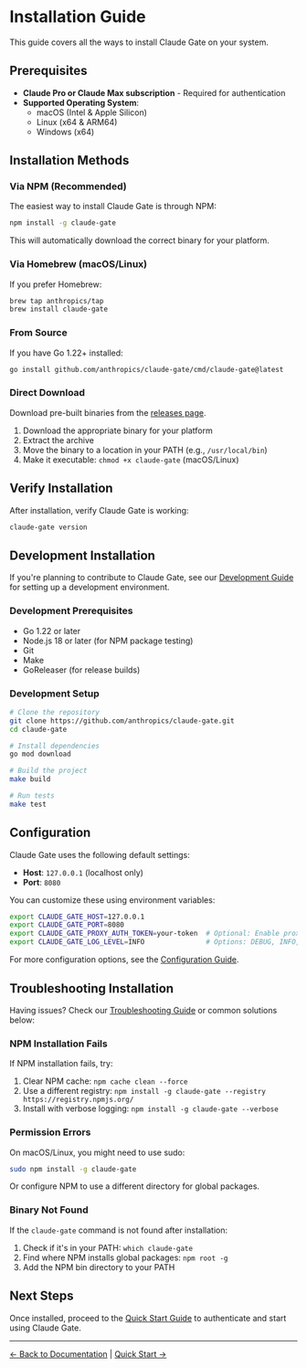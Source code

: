 # Installation Guide

This guide covers all the ways to install Claude Gate on your system.

## Prerequisites

- **Claude Pro or Claude Max subscription** - Required for authentication
- **Supported Operating System**:
  - macOS (Intel & Apple Silicon)
  - Linux (x64 & ARM64)
  - Windows (x64)

## Installation Methods

### Via NPM (Recommended)

The easiest way to install Claude Gate is through NPM:

```bash
npm install -g claude-gate
```

This will automatically download the correct binary for your platform.

### Via Homebrew (macOS/Linux)

If you prefer Homebrew:

```bash
brew tap anthropics/tap
brew install claude-gate
```

### From Source

If you have Go 1.22+ installed:

```bash
go install github.com/anthropics/claude-gate/cmd/claude-gate@latest
```

### Direct Download

Download pre-built binaries from the [releases page](https://github.com/anthropics/claude-gate/releases).

1. Download the appropriate binary for your platform
2. Extract the archive
3. Move the binary to a location in your PATH (e.g., `/usr/local/bin`)
4. Make it executable: `chmod +x claude-gate` (macOS/Linux)

## Verify Installation

After installation, verify Claude Gate is working:

```bash
claude-gate version
```

## Development Installation

If you're planning to contribute to Claude Gate, see our [Development Guide](../guides/development.md) for setting up a development environment.

### Development Prerequisites

- Go 1.22 or later
- Node.js 18 or later (for NPM package testing)
- Git
- Make
- GoReleaser (for release builds)

### Development Setup

```bash
# Clone the repository
git clone https://github.com/anthropics/claude-gate.git
cd claude-gate

# Install dependencies
go mod download

# Build the project
make build

# Run tests
make test
```

## Configuration

Claude Gate uses the following default settings:

- **Host**: `127.0.0.1` (localhost only)
- **Port**: `8080`

You can customize these using environment variables:

```bash
export CLAUDE_GATE_HOST=127.0.0.1
export CLAUDE_GATE_PORT=8080
export CLAUDE_GATE_PROXY_AUTH_TOKEN=your-token  # Optional: Enable proxy authentication
export CLAUDE_GATE_LOG_LEVEL=INFO               # Options: DEBUG, INFO, WARNING, ERROR
```

For more configuration options, see the [Configuration Guide](./configuration.md).

## Troubleshooting Installation

Having issues? Check our [Troubleshooting Guide](../guides/troubleshooting.md) or common solutions below:

### NPM Installation Fails

If NPM installation fails, try:

1. Clear NPM cache: `npm cache clean --force`
2. Use a different registry: `npm install -g claude-gate --registry https://registry.npmjs.org/`
3. Install with verbose logging: `npm install -g claude-gate --verbose`

### Permission Errors

On macOS/Linux, you might need to use sudo:

```bash
sudo npm install -g claude-gate
```

Or configure NPM to use a different directory for global packages.

### Binary Not Found

If the `claude-gate` command is not found after installation:

1. Check if it's in your PATH: `which claude-gate`
2. Find where NPM installs global packages: `npm root -g`
3. Add the NPM bin directory to your PATH

## Next Steps

Once installed, proceed to the [Quick Start Guide](./quick-start.md) to authenticate and start using Claude Gate.

---

[← Back to Documentation](../README.md) | [Quick Start →](./quick-start.md)